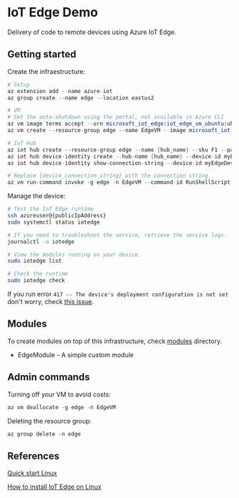 # IoT Edge Demo

Delivery of code to remote devices using Azure IoT Edge.

## Getting started

Create the infraestructure:

```s
# Setup
az extension add --name azure-iot
az group create --name edge --location eastus2

# VM
# Set the auto-shutdown using the portal, not available in Azure CLI
az vm image terms accept --urn microsoft_iot_edge:iot_edge_vm_ubuntu:ubuntu_1604_edgeruntimeonly:latest
az vm create --resource-group edge --name EdgeVM --image microsoft_iot_edge:iot_edge_vm_ubuntu:ubuntu_1604_edgeruntimeonly:latest --admin-username azureuser --generate-ssh-keys

# IoT Hub
az iot hub create --resource-group edge --name {hub_name} --sku F1 --partition-count 2
az iot hub device-identity create --hub-name {hub_name} --device-id myEdgeDevice --edge-enabled
az iot hub device-identity show-connection-string --device-id myEdgeDevice --hub-name {hub_name}

# Replace {device_connection_string} with the connection string
az vm run-command invoke -g edge -n EdgeVM --command-id RunShellScript --script "/etc/iotedge/configedge.sh '{device_connection_string}'"
```

Manage the device:

```sh
# Test the IoT Edge runtime
ssh azureuser@{publicIpAddress}
sudo systemctl status iotedge

# If you need to troubleshoot the service, retrieve the service logs.
journalctl -u iotedge

# View the modules running on your device.
sudo iotedge list

# Check the runtime
sudo iotedge check
```

If you run error `417 -- The device's deployment configuration is not set` don't worry, check [this issue](https://github.com/MicrosoftDocs/azure-docs/issues/50665).

## Modules

To create modules on top of this infrastructure, check [modules](modules) directory.

- EdgeModule - A simple custom module


## Admin commands

Turning off your VM to avoid costs:

```s
az vm deallocate -g edge -n EdgeVM
```

Deleting the resource group:

```s
az group delete -n edge
```

## References

[Quick start Linux](https://docs.microsoft.com/en-us/azure/iot-edge/quickstart-linux)

[How to install IoT Edge on Linux](https://docs.microsoft.com/en-us/azure/iot-edge/how-to-install-iot-edge-linux)